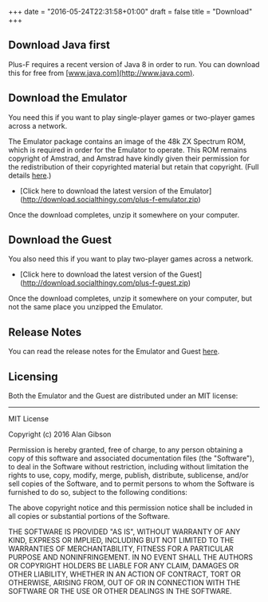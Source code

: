 +++
date = "2016-05-24T22:31:58+01:00"
draft = false
title = "Download"
+++

## Download Java first

Plus-F requires a recent version of Java 8 in order to run. You can download this for free from
[www.java.com](http://www.java.com).

## Download the Emulator

You need this if you want to play single-player games or two-player games across a network.

The Emulator package contains an image of the 48k ZX Spectrum ROM, which is required in order for the Emulator to
operate. This ROM remains copyright of Amstrad, and Amstrad have kindly given their permission for the 
redistribution of their copyrighted material but retain that copyright.
(Full details [here](https://groups.google.com/forum/#!msg/comp.sys.amstrad.8bit/HtpBU2Bzv_U/HhNDSU3MksAJ).)

* [Click here to download the latest version of the Emulator] (http://download.socialthingy.com/plus-f-emulator.zip)

Once the download completes, unzip it somewhere on your computer.

## Download the Guest

You also need this if you want to play two-player games across a network.

* [Click here to download the latest version of the Guest] (http://download.socialthingy.com/plus-f-guest.zip)

Once the download completes, unzip it somewhere on your computer, but not the same place you unzipped the Emulator.

## Release Notes

You can read the release notes for the Emulator and Guest [here](/release-notes).

## Licensing

Both the Emulator and the Guest are distributed under an MIT license:

---
MIT License

Copyright (c) 2016 Alan Gibson

Permission is hereby granted, free of charge, to any person obtaining a copy
of this software and associated documentation files (the "Software"), to deal
in the Software without restriction, including without limitation the rights
to use, copy, modify, merge, publish, distribute, sublicense, and/or sell
copies of the Software, and to permit persons to whom the Software is
furnished to do so, subject to the following conditions:

The above copyright notice and this permission notice shall be included in all
copies or substantial portions of the Software.

THE SOFTWARE IS PROVIDED "AS IS", WITHOUT WARRANTY OF ANY KIND, EXPRESS OR
IMPLIED, INCLUDING BUT NOT LIMITED TO THE WARRANTIES OF MERCHANTABILITY,
FITNESS FOR A PARTICULAR PURPOSE AND NONINFRINGEMENT. IN NO EVENT SHALL THE
AUTHORS OR COPYRIGHT HOLDERS BE LIABLE FOR ANY CLAIM, DAMAGES OR OTHER
LIABILITY, WHETHER IN AN ACTION OF CONTRACT, TORT OR OTHERWISE, ARISING FROM,
OUT OF OR IN CONNECTION WITH THE SOFTWARE OR THE USE OR OTHER DEALINGS IN THE
SOFTWARE.
